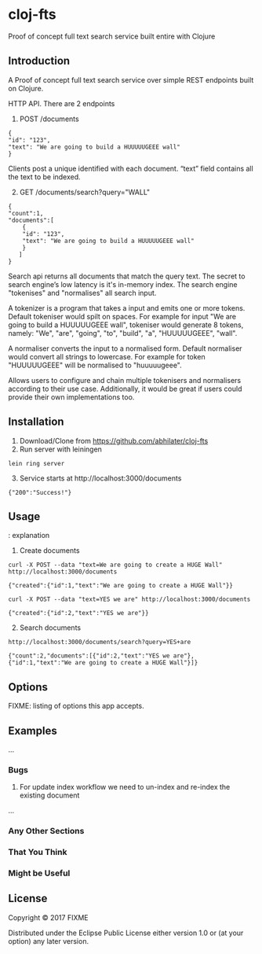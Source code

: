 # cloj-fts

Proof of concept full text search service built entire with Clojure

## Introduction
A Proof of concept full text search service over simple REST endpoints built on Clojure.

HTTP API. There are 2 endpoints

1. POST /documents
```
{
"id": "123",
"text": "We are going to build a HUUUUUGEEE wall"
}
```

Clients post a unique identified with each document. “text” field contains all the text to be indexed.

2. GET /documents/search?query="WALL"
```
{
"count":1,
"documents":[
    {
    "id": "123",
    "text": "We are going to build a HUUUUUGEEE wall"
    }
   ]
}
```

Search api returns all documents that match the query text. The secret to search engine’s low latency is
it's in-memory index. The search engine "tokenises" and "normalises" all search input.

A tokenizer is a program that takes a input and emits one or more tokens. Default tokeniser would
spilt on spaces. For example for input "We are going to build a HUUUUUGEEE wall", tokeniser
would generate 8 tokens, namely: "We", "are", "going", "to", "build", "a", "HUUUUUGEEE", "wall".

A normaliser converts the input to a normalised form. Default normaliser would convert all strings
to lowercase. For example for token "HUUUUUGEEE" will be normalised to "huuuuugeee".

Allows users to configure and chain multiple tokenisers and
normalisers according to their use case. Additionally, it would be great if users could provide their
own implementations too.

## Installation

1. Download/Clone from https://github.com/abhilater/cloj-fts
2. Run server with leiningen


```
lein ring server

```
3. Service starts at http://localhost:3000/documents

```
{"200":"Success!"}

```

## Usage

: explanation

1. Create documents

```
curl -X POST --data "text=We are going to create a HUGE Wall" http://localhost:3000/documents

{"created":{"id":1,"text":"We are going to create a HUGE Wall"}}

```

```
curl -X POST --data "text=YES we are" http://localhost:3000/documents

{"created":{"id":2,"text":"YES we are"}}

```

2. Search documents

```
http://localhost:3000/documents/search?query=YES+are

{"count":2,"documents":[{"id":2,"text":"YES we are"},{"id":1,"text":"We are going to create a HUGE Wall"}]}

```

## Options

FIXME: listing of options this app accepts.

## Examples

...

### Bugs

1. For update index workflow we need to un-index and re-index the existing
 document

...

### Any Other Sections
### That You Think
### Might be Useful

## License

Copyright © 2017 FIXME

Distributed under the Eclipse Public License either version 1.0 or (at
your option) any later version.
